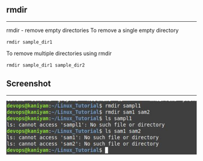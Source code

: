 ## rmdir
**********

rmdir - remove empty directories
To remove a single empty directory

```
rmdir sample_dir1
```
To remove multiple directories using rmdir

```
rmdir sample_dir1 sample_dir2
```

## Screenshot
***************

![rmdir](screenshots/rmdir.jpg)


